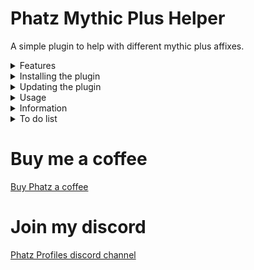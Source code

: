 
# Phatz Mythic Plus Helper
A simple plugin to help with different mythic plus affixes.

<details>
<Summary>Features</Summary>
<li>Cast spell on Explosive (target). IMPLEMENTED
<li>Cast spell on Explosive (mouseover). IMPLEMENTED
<li>Cast spell on Spiteful Shade (target). NOT IMPLEMENTED
<li>Cast spell on Spiteful Shade (mouseover). NOT IMPLEMENTED
</details>

<details>
<Summary>Installing the plugin</Summary>
<li>Drop the folder into aimsharp\bin\plugins.
<li>Click "Plugin Manager" in aimsharp window
<li>Select "Phatz Mythic Plus Affix Helper"
<li>Click "Done" and then "Load"
<li>Click Configure and go to the correct tab to select spell and set delays.
<li>Go carry your group by killing explosives.
</details>

<details>
<Summary>Updating the plugin</Summary>
<li>If you are updating you may need to unload the plugin first for aimsharp to refresh it 
<li>Unload plugin -> Start Rotation -> Stop Rotation -> Load Plugin -> Start Rotation
</details>
<details>
<Summary>Usage</summary>
 <li><b>/xxxxx DontKillExplosives</b> will toggle the plugin off/on.
<li>Works best with ranged, spammable spells with no cooldowns that don't interfere with your damage rotation. Moonfire and Frost Shock are perfect spells for this.
<li>If the spell has a 6second cooldown you can (obviously) only kill explosives every 6 seconds, for example.
<li>Recommend using mouseover to control what explosive to kill and not to interfere with your main damage rotation. 
<li>I can not guarantee which spell aimsharp will cast if you directly target the explosive. 
<li>The plugin has logic for casting spell on targeted explosive - but no logic for pausing main rotation, effects uncertain and may vary.
</details>
 
<details>
<Summary>Information</summary>
<li>Thanks to Aya and Snoogen for keeping their plugins opensource.
<li> Myself i mostly play Paladin at the moment so most spells are untested but please give feedback.
<li>I can add any spell on request, just send me the spellname and the range of the spell in my discord server.
</details>

<details>
<Summary>To do list</Summary>
<li>Add support for using more than 1 spell on explosives.
<li>Advanced logic per class instead of working per spell, for example using different spells depending on the range to the explosive for melee classes and use spell B if spell A is on cooldown, etc
<li>Spiteful Shade logic.
<li>Clear bursting stacks?
<li>Dispel Raging?
<li>Other mythic plus features??
 </details>

# Buy me a coffee
[Buy Phatz a coffee](https://www.buymeacoffee.com/xBPGQvDa8c)

# Join my discord
[Phatz Profiles discord channel](https://discord.gg/DaWn95VxPY)
